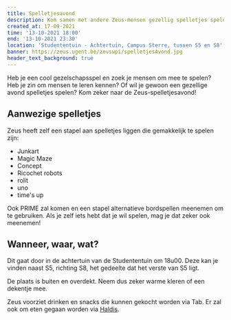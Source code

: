 ```yaml
---
title: Spelletjesavond
description: Kom samen met andere Zeus-mensen gezellig spelletjes spelen!
created_at: 17-09-2021
time: '13-10-2021 18:00'
end: '13-10-2021 23:30'
location: 'Studententuin - Achtertuin, Campus Sterre, tussen S5 en S8'
banner: https://zeus.ugent.be/zeuswpi/spelletjesAvond.jpg
header_text_background: true
---
```


Heb je een cool gezelschapsspel en zoek je mensen om mee te spelen? Heb je zin om mensen te leren kennen? Of wil je gewoon een gezellige avond spelletjes spelen? Kom zeker naar de Zeus-spelletjesavond!

## Aanwezige spelletjes
Zeus heeft zelf een stapel aan spelletjes liggen die gemakkelijk te spelen zijn:
- Junkart
- Magic Maze
- Concept
- Ricochet robots
- rolit
- uno
- time's up

Ook PRIME zal komen en een stapel alternatieve bordspellen meenemen om te gebruiken. Als je zelf iets hebt dat je wil spelen, mag je dat zeker ook meenemen!

## Wanneer, waar, wat?

Dit gaat door in de achtertuin van de Studententuin om 18u00. Deze kan je vinden naast S5, richting S8, het gedeelte dat het verste van S5 ligt.

De plaats is buiten en overdekt. Neem dus zeker warme kleren of een dekentje mee.

Zeus voorziet drinken en snacks die kunnen gekocht worden via Tab. Er zal ook om eten gegaan worden via [Haldis](https://haldis.zeus.gent/).